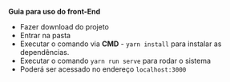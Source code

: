 **Guia para uso do front-End**

- Fazer download do projeto 
- Entrar na pasta 
- Executar o comando via **CMD** -  `yarn install`  para instalar as dependências.
- Executar o comando  `yarn run serve`  para rodar o sistema
- Poderá ser acessado no endereço  `localhost:3000`
<!--stackedit_data:
eyJoaXN0b3J5IjpbLTE4ODI5OTk3MV19
-->